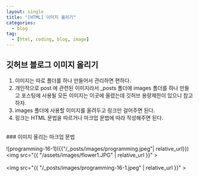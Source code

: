 ```yaml
---
layout: single
title: "[HTML] 이미지 올리기"
categories:
  - blog
tag:
  - [html, coding, blog, image]
---
```


## 깃허브 블로그 이미지 올리기  

1. 이미지는 따로 폴더를 하나 만들어서 관리하면 편하다.
2. 개인적으로 post 에 관련된 이미지라서 _posts 폴더에
   images 폴더를 하나 만들고 포스팅에 사용될 모든 이미지는
   이곳에 올렸는데 깃허브 용량제한이 있으니 참고하자.
3. images 폴더에 사용할 이미지를 올려두고 링크만 걸어주면 된다.
4. 링크는 HTML 문법을 따르거나 마크업 문법에 따라 작성해주면 된다.

<br />
### 이미지 올리는 마크업 문법  

![programming-16-1]({{"/_posts/images/programming.jpeg"| relative_url}})
<br />
<img src="{{ "/assets/images/flower1.JPG" | relative_url }}" >  
<br />
<img src="{{ "/_posts/images/programming-16-1.jpeg" | relative_url }}" >  

